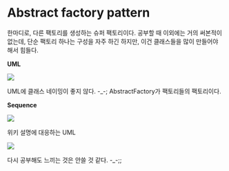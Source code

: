# Abstract factory pattern

한마디로, 다른 팩토리를 생성하는 슈퍼 팩토리이다. 공부할 때 이외에는 거의 써본적이 없는데, 단순 팩토리 하나는 구성을 자주 하긴 하지만, 이건 클래스들을 많이 만들어야 해서 힘들다.

**UML**

![](http://java.dzone.com/sites/all/files/abstract_factory_pattern.PNG)

UML에 클래스 네이밍이 좋지 않다. -_-;
AbstractFactory가 팩토리들의 팩토리이다.

**Sequence**

![](http://java.dzone.com/sites/all/files/abstract_factory_pattern_seq.PNG)

위키 설명에 대응하는 UML

![](http://java.dzone.com/sites/all/files/abstract_factory_impl.PNG)

다시 공부해도 느끼는 것은 안쓸 것 같다. -_-;;